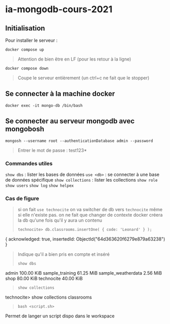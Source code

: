 # ia-mongodb-cours-2021

## Initialisation 

Pour installer le serveur : 

`docker compose up`
> Attention de bien être en LF (pour les retour à la ligne)

`docker compose down`
> Coupe le serveur entièrement (un ctrl+c ne fait que le stopper)

## Se connecter à la machine docker

`docker exec -it mongo-db /bin/bash`

## Se connecter au serveur mongodb avec mongobosh

`mongosh --username root --authenticationDatabase admin --password`
> Entrer le mot de passe : test123*

### Commandes utiles

`show dbs` : lister les bases de données
`use <db>` : se connecter à une base de données spécifique
`show collections` : lister les collections
`show role`
`show users`
`show log`
`show helpex`


### Cas de figure

> si on fait `use technocite` on va switcher de db vers `technocite` même si elle n'existe pas.
> on ne fait que changer de contexte
> docker créera la db qu'une fois qu'il y aura un contenu
>
> `technocite> db.classrooms.insertOne( { code: 'Leonard' } );` 

{
  acknowledged: true,
  insertedId: ObjectId("64d363620f6279e879a63238")
}

> Indique qu'il a bien pris en compte et inséré
>
> `show dbs`

admin               100.00 KiB
sample_training      61.25 MiB
sample_weatherdata    2.56 MiB
shop                 80.00 KiB
technocite           40.00 KiB

> `show collections`

technocite> show collections
classrooms

> `bash <script.sh>`

Permet de langer un script dispo dans le workspace